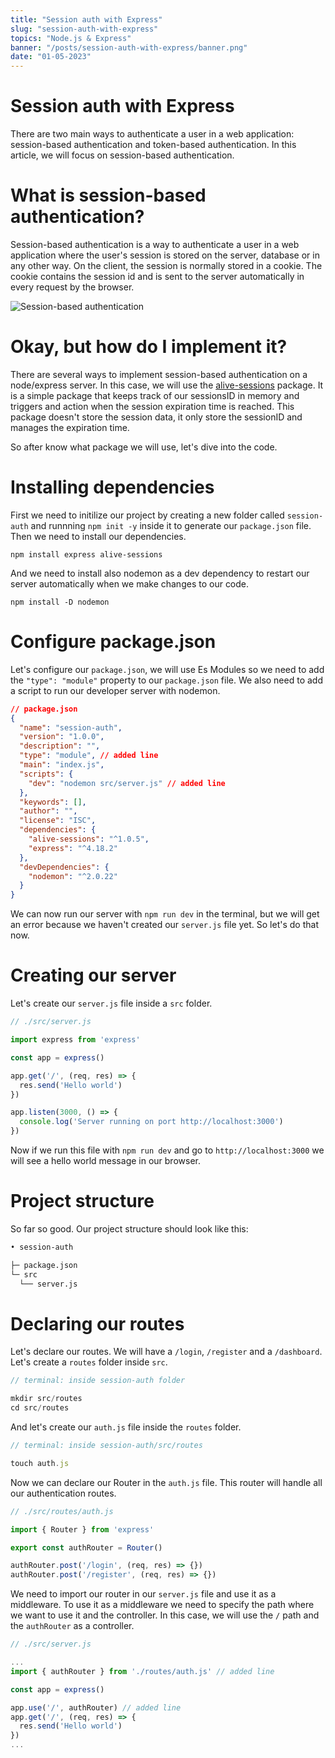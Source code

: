 ```yaml
---
title: "Session auth with Express"
slug: "session-auth-with-express"
topics: "Node.js & Express" 
banner: "/posts/session-auth-with-express/banner.png"
date: "01-05-2023"
---
```


# Session auth with Express
There are two main ways to authenticate a user in a web application: session-based authentication and token-based authentication. In this article, we will focus on session-based authentication.

# What is session-based authentication?
Session-based authentication is a way to authenticate a user in a web application where the user's session is stored on the server, database or in any other way. On the client, the session is normally stored in a cookie. The cookie contains the session id and is sent to the server automatically in every request by the browser.

![Session-based authentication](/posts/session-auth-with-express/session-based-auth.png)

# Okay, but how do I implement it?
There are several ways to implement session-based authentication on a node/express server. In this case, we will use the [alive-sessions](https://www.npmjs.com/package/alive-sessions) package. It is a simple package that keeps track of our sessionsID in memory and triggers and action when the session expiration time is reached. This package doesn't store the session data, it only store the sessionID and manages the expiration time.  

So after know what package we will use, let's dive into the code. 

# Installing dependencies
First we need to initilize our project by creating a new folder called `session-auth` and runnning `npm init -y` inside it to generate our `package.json` file. Then we need to install our dependencies. 

```node
npm install express alive-sessions
```
 
And we need to install also nodemon as a dev dependency to restart our server automatically when we make changes to our code. 

```node
npm install -D nodemon
```

# Configure package.json
Let's configure our `package.json`, we will use Es Modules so we need to add the `"type": "module"` property to our `package.json` file. We also need to add a script to run our developer server with nodemon. 

```json
// package.json
{
  "name": "session-auth",
  "version": "1.0.0",
  "description": "",
  "type": "module", // added line
  "main": "index.js",
  "scripts": {
    "dev": "nodemon src/server.js" // added line
  },
  "keywords": [],
  "author": "",
  "license": "ISC",
  "dependencies": {
    "alive-sessions": "^1.0.5",
    "express": "^4.18.2"
  },
  "devDependencies": {
    "nodemon": "^2.0.22"
  }
}
```

We can now run our server with `npm run dev` in the terminal, but we will get an error because we haven't created our `server.js` file yet. So let's do that now. 

# Creating our server
Let's create our `server.js` file inside a `src` folder. 

```javascript
// ./src/server.js

import express from 'express'

const app = express()

app.get('/', (req, res) => {
  res.send('Hello world')
})

app.listen(3000, () => {
  console.log('Server running on port http://localhost:3000')
})
```

Now if we run this file with `npm run dev` and go to `http://localhost:3000` we will see a hello world message in our browser.

# Project structure
So far so good. Our project structure should look like this: 

```bash
• session-auth

├─ package.json
└─ src
  └── server.js
```

# Declaring our routes
Let's declare our routes. We will have a `/login`, `/register` and a `/dashboard`. Let's create a `routes` folder inside `src`. 

```javascript
// terminal: inside session-auth folder

mkdir src/routes
cd src/routes
```

And let's create our `auth.js` file inside the `routes` folder. 

```javascript
// terminal: inside session-auth/src/routes

touch auth.js
```

Now we can declare our Router in the `auth.js` file. This router will handle all our authentication routes. 

```javascript
// ./src/routes/auth.js

import { Router } from 'express'

export const authRouter = Router()

authRouter.post('/login', (req, res) => {})
authRouter.post('/register', (req, res) => {})
```

We need to import our router in our `server.js` file and use it as a middleware. To use it as a middleware we need to specify the path where we want to use it and the controller. In this case, we will use the `/` path and the `authRouter` as a controller. 

```javascript
// ./src/server.js

...
import { authRouter } from './routes/auth.js' // added line

const app = express()

app.use('/', authRouter) // added line
app.get('/', (req, res) => {
  res.send('Hello world')
})
...
```